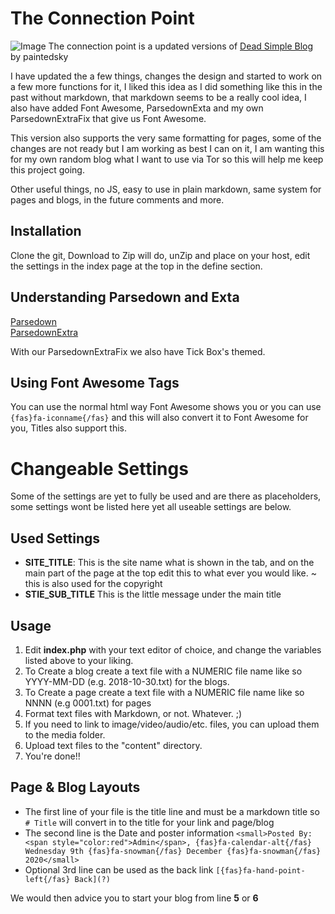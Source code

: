 # The Connection Point
![Image](https://i.imgur.com/Dxlry4v.png)
The connection point is a updated versions of [Dead Simple Blog](https://github.com/paintedsky/dead-simple-blog) by paintedsky

I have updated the a few things, changes the design and started to work on a few more functions for it, I liked this idea as I did something like
this in the past without markdown, that markdown seems to be a really cool idea, I also have added Font Awesome, ParsedownExta and my own ParsedownExtraFix
that give us Font Awesome.

This version also supports the very same formatting for pages, some of the changes are not ready but I am working as best I can on it, I am wanting this for my own
random blog what I want to use via Tor so this will help me keep this project going.

Other useful things, no JS, easy to use in plain markdown, same system for pages and blogs, in the future comments and more.


## Installation

Clone the git, Download to Zip will do, unZip and place on your host, edit the settings in the index page at the top
in the define section.

## Understanding Parsedown and Exta
[Parsedown](https://parsedown.org/demo)  
[ParsedownExtra](https://parsedown.org/extra/)  

With our ParsedownExtraFix we also have Tick Box's themed.


## Using Font Awesome Tags
You can use the normal html way Font Awesome shows you or you can use `{fas}fa-iconname{/fas}` and this will also convert
it to Font Awesome for you, Titles also support this.

# Changeable Settings
Some of the settings are yet to fully be used and are there as placeholders, some settings wont be listed here yet
all useable settings are below.
## Used Settings
* **SITE_TITLE**: This is the site name what is shown in the tab, and on the main part of the page at the top
edit this to what ever you would like. ~ this is also used for the copyright
* **STIE_SUB_TITLE** This is the little message under the main title

## Usage

1. Edit **index.php** with your text editor of choice, and change the variables listed above to your liking.
2. To Create a blog create a text file with a NUMERIC file name like so YYYY-MM-DD (e.g. 2018-10-30.txt) for the blogs.
3. To Create a page create a text file with a NUMERIC file name like so NNNN (e.g 0001.txt) for pages
4. Format text files with Markdown, or not. Whatever. ;)
5. If you need to link to image/video/audio/etc. files, you can upload them to the media folder.
6. Upload text files to the "content" directory.
7. You're done!!



## Page & Blog Layouts
* The first line of your file is the title line and must be a markdown title so `# Title` will convert in to the title for your link and page/blog
* The second line is the Date and poster information `<small>Posted By: <span style="color:red">Admin</span>, {fas}fa-calendar-alt{/fas} Wednesday 9th {fas}fa-snowman{/fas} December {fas}fa-snowman{/fas} 2020</small>  `
* Optional 3rd line can be used as the back link `[{fas}fa-hand-point-left{/fas} Back](?)`

We would then advice you to start your blog from line **5** or **6**
